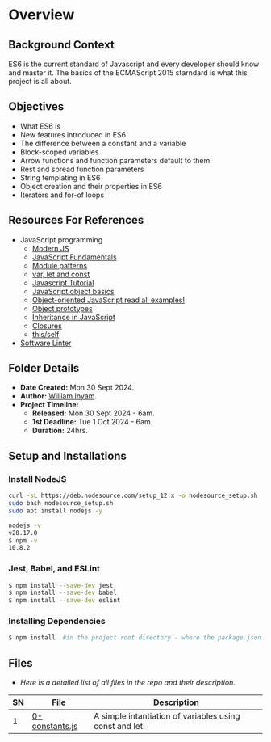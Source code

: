 # Overview #

## Background Context ##
ES6 is the current standard of Javascript and every developer should know and master it. The basics of the ECMAScript 2015 starndard is what this project is all about.

## Objectives ##
- What ES6 is
- New features introduced in ES6
- The difference between a constant and a variable
- Block-scoped variables
- Arrow functions and function parameters default to them
- Rest and spread function parameters
- String templating in ES6
- Object creation and their properties in ES6
- Iterators and for-of loops

## Resources For References  ##
- JavaScript programming
  - [Modern JS](https://github.com/mbeaudru/modern-js-cheatsheet)
  - [JavaScript Fundamentals](https://developer.mozilla.org/en-US/docs/Learn/Getting_started_with_the_web/JavaScript_basics)
  - [Module patterns](http://darrenderidder.github.io/talks/ModulePatterns/#/)
  - [var, let and const](https://www.youtube.com/watch?v=sjyJBL5fkp8)
  - [Javascript Tutorial](https://www.youtube.com/watch?v=vZBCTc9zHtI)
  - [JavaScript object basics](https://developer.mozilla.org/en-US/docs/Learn/JavaScript/Objects/Basics)
  - [Object-oriented JavaScript read all examples!](https://developer.mozilla.org/en-US/docs/Learn/JavaScript/Objects/Classes_in_JavaScript)
  - [Object prototypes](https://developer.mozilla.org/en-US/docs/Learn/JavaScript/Objects/Object_prototypes)
  - [Inheritance in JavaScript](https://developer.mozilla.org/en-US/docs/Learn/JavaScript/Objects/Classes_in_JavaScript)
  - [Closures](https://developer.mozilla.org/en-US/docs/Web/JavaScript/Closures)
  - [this/self](https://alistapart.com/article/getoutbindingsituations/)
- [Software Linter]()


## Folder Details ###
- **Date Created:** Mon 30 Sept 2024.
- **Author:** [William Inyam](https.//github.com/thecypherzen).
- **Project Timeline:**
  - **Released:** Mon 30 Sept 2024 - 6am.
  - **1st Deadline:** Tue 1 Oct 2024 - 6am.
  - **Duration:** 24hrs.<br/>


## Setup and Installations ##
### Install NodeJS ###

``` bash
curl -sL https://deb.nodesource.com/setup_12.x -o nodesource_setup.sh
sudo bash nodesource_setup.sh
sudo apt install nodejs -y
```

``` sh
nodejs -v
v20.17.0
$ npm -v
10.8.2
```

### Jest, Babel, and ESLint ###

``` sh
$ npm install --save-dev jest
$ npm install --save-dev babel
$ npm install --save-dev eslint
```

### Installing Dependencies ###

``` sh
$ npm install  #in the project root directory - where the package.json lives
```


## Files ###
- *Here is a detailed list of all files in the repo and their description*.

| SN | File                         | Description                                         |
|----|------------------------------|-----------------------------------------------------|
| 1. | [0-constants.js]() | A simple intantiation of variables using const and let. |

